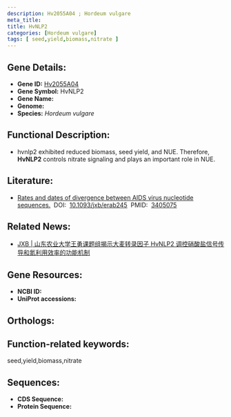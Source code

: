 ```yaml
---
description: Hv2055A04 ; Hordeum vulgare
meta_title:
title: HvNLP2
categories: [Hordeum vulgare]
tags: [ seed,yield,biomass,nitrate ]
---
```


## Gene Details:
- **Gene ID:**	[Hv2055A04]()
- **Gene Symbol:** HvNLP2
- **Gene Name:** 
- **Genome:** []()
- **Species:** *Hordeum vulgare*

## Functional Description:
   - hvnlp2 exhibited reduced biomass, seed yield, and NUE.  Therefore, **HvNLP2** controls nitrate signaling and plays an important role in NUE.

## Literature:
   - [Rates and dates of divergence between AIDS virus nucleotide sequences.]( https://academic.oup.com/jxb/article/73/3/770/6288465)&nbsp;&nbsp;DOI:&nbsp;&nbsp;[10.1093/jxb/erab245](https://academic.oup.com/jxb/article/73/3/770/6288465)&nbsp;&nbsp;PMID:&nbsp;&nbsp;[3405075](https://pubmed.ncbi.nlm.nih.gov/3405075/)

## Related News:
   - [JXB | 山东农业大学王勇课题组揭示大麦转录因子 HvNLP2 调控硝酸盐信号传导和氮利用效率的功能机制](https://mp.weixin.qq.com/s?__biz=Mzg3MDEwNDEyMg==&mid=2247511306&idx=5&sn=5f05d2d6f612dfa4a458f333dfee3ea8&chksm=ce90005ff9e789497602fa9e2d20be3d8c5bf512ce867eaff6afc06f68869abe892fd7e683c0&scene=27#wechat_redirect)

## Gene Resources:
- **NCBI ID:** [](https://www.ncbi.nlm.nih.gov/gene/?term=)
- **UniProt accessions:** [](https://www.uniprot.org/uniprotkb//entry)

## Orthologs:


## Function-related keywords:
seed,yield,biomass,nitrate

## Sequences:
- **CDS Sequence:**
- **Protein Sequence:**
